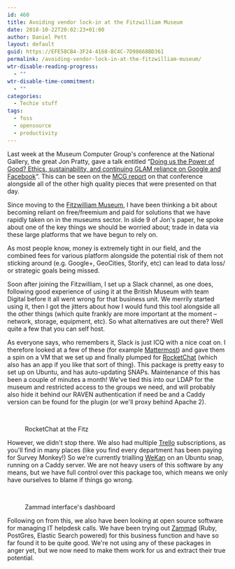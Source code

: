 ```yaml
---
id: 460
title: Avoiding vendor lock-in at the Fitzwilliam Museum
date: 2018-10-22T20:02:23+01:00
author: Daniel Pett
layout: default
guid: https://EFE58CB4-3F24-4168-BC4C-7D98668BD361
permalink: /avoiding-vendor-lock-in-at-the-fitzwilliam-museum/
wtr-disable-reading-progress:
  - ""
wtr-disable-time-commitment:
  - ""
categories:
  - Techie stuff
tags:
  - foss
  - opensource
  - productivity
---
```

Last week at the Museum Computer Group's conference at the National Gallery, the great Jon Pratty, gave a talk entitled &#8220;[Doing us the Power of Good? Ethics, sustainability, and continuing GLAM reliance on Google and Facebook](https://www.slideshare.net/museumscomputergroup/doing-us-the-power-of-good-ethics-sustainability-and-continuing-glam-reliance-on-google-and-facebook?ref=http://www.museumscomputergroup.org.uk/events/museumstech2018/)&#8220;. This can be seen on the [MCG report](http://www.museumscomputergroup.org.uk/events/museumstech2018/) on that conference alongside all of the other high quality pieces that were presented on that day.

Since moving to the [Fitzwilliam Museum](https://fitzmuseum.cam.ac.uk), I have been thinking a bit about becoming reliant on free/freemium and paid for solutions that we have rapidly taken on in the museums sector. In slide 9 of Jon's paper, he spoke about one of the key things we should be worried about; trade in data via these large platforms that we have begun to rely on.

As most people know, money is extremely tight in our field, and the combined fees for various platform alongside the potential risk of them not sticking around (e.g. Google+, GeoCities, Storify, etc) can lead to data loss/ or strategic goals being missed.

Soon after joining the Fitzwilliam, I set up a Slack channel, as one does, following good experience of using it at the British Museum with team Digital before it all went wrong for that business unit. We merrily started using it, then I got the jitters about how I would fund this tool alongside all the other things (which quite frankly are more important at the moment &#8211; network, storage, equipment, etc). So what alternatives are out there? Well quite a few that you can self host. 

As everyone says, who remembers it, Slack is just ICQ with a nice coat on. I therefore looked at a few of these (for example [Mattermost](https://mattermost.com/)) and gave them a spin on a VM that we set up and finally plumped for [RocketChat](https://rocket.chat/) (which also has an app if you like that sort of thing). This package is pretty easy to set up on Ubuntu, and has auto-updating SNAPs. Maintenance of this has been a couple of minutes a month! We've tied this into our LDAP for the museum and restricted access to the groups we need, and will probably also hide it behind our RAVEN authentication if need be and a Caddy version can be found for the plugin (or we'll proxy behind Apache 2).<figure class="wp-block-image">

<img src="/images/2018/10/Screen-Shot-2018-10-22-at-20.58.44.png" alt="" class="img-fluid 462" srcset="/images/2018/10/Screen-Shot-2018-10-22-at-20.58.44.png 2496w, /images/2018/10/Screen-Shot-2018-10-22-at-20.58.44-300x165.png 300w, /images/2018/10/Screen-Shot-2018-10-22-at-20.58.44-768x423.png 768w, /images/2018/10/Screen-Shot-2018-10-22-at-20.58.44-1024x564.png 1024w" sizes="(max-width: 2496px) 100vw, 2496px" /> <figcaption>RocketChat at the Fitz</figcaption></figure> 

However, we didn't stop there. We also had multiple [Trello](https://trello.com/) subscriptions, as you'll find in many places (like you find every department has been paying for Survey Monkey!) So we're currently trialling [WeKan](https://wekan.github.io/) on an Ubuntu snap, running on a Caddy server. We are not heavy users of this software by any means, but we have full control over this package too, which means we only have ourselves to blame if things go wrong.<figure class="wp-block-image">

<img src="/images/2018/10/Screen-Shot-2018-10-22-at-20.57.29.png" alt="" class="img-fluid 461" srcset="/images/2018/10/Screen-Shot-2018-10-22-at-20.57.29.png 2496w, /images/2018/10/Screen-Shot-2018-10-22-at-20.57.29-300x130.png 300w, /images/2018/10/Screen-Shot-2018-10-22-at-20.57.29-768x332.png 768w, /images/2018/10/Screen-Shot-2018-10-22-at-20.57.29-1024x442.png 1024w" sizes="(max-width: 2496px) 100vw, 2496px" /> <figcaption>Zammad interface's dashboard</figcaption></figure> 

Following on from this, we also have been looking at open source software for managing IT helpdesk calls. We have been trying out [Zammad](https://zammad.org/) (Ruby, PostGres, Elastic Search powered) for this business function and have so far found it to be quite good. We're not using any of these packages in anger yet, but we now need to make them work for us and extract their true potential.